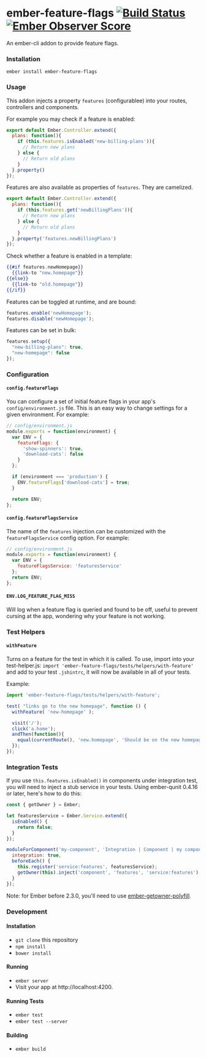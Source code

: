 
# ember-feature-flags [![Build Status](https://travis-ci.org/kategengler/ember-feature-flags.svg?branch=master)](https://travis-ci.org/kategengler/ember-feature-flags) [![Ember Observer Score](http://emberobserver.com/badges/ember-feature-flags.svg)](http://emberobserver.com/addons/ember-feature-flags)

An ember-cli addon to provide feature flags. 

### Installation

```
ember install ember-feature-flags
```

### Usage

This addon injects a property `features` (configurablee) into your routes, controllers and components.

For example you may check if a feature is enabled:

```js
export default Ember.Controller.extend({
  plans: function(){
    if (this.features.isEnabled('new-billing-plans')){
      // Return new plans
    } else {
      // Return old plans
    }
  }.property()
});
```

Features are also available as properties of `features`. They are camelized.

```js
export default Ember.Controller.extend({
  plans: function(){
    if (this.features.get('newBillingPlans')){
      // Return new plans
    } else {
      // Return old plans
    }
  }.property('features.newBillingPlans')
});
```

Check whether a feature is enabled in a template:

```hbs
{{#if features.newHomepage}}
  {{link-to "new.homepage"}}
{{else}}
  {{link-to "old.homepage"}}
{{/if}}
```

Features can be toggled at runtime, and are bound:

```js
features.enable('newHomepage');
features.disable('newHomepage');
```

Features can be set in bulk:

```js
features.setup({
  "new-billing-plans": true,
  "new-homepage": false
});
```

### Configuration

#### `config.featureFlags`

You can configure a set of initial feature flags in your app's `config/environment.js` file. This
is an easy way to change settings for a given environment. For example:

```javascript
// config/environment.js
module.exports = function(environment) {
  var ENV = {
    featureFlags: {
      'show-spinners': true,
      'download-cats': false
    }
  };

  if (environment === 'production') {
    ENV.featureFlags['download-cats'] = true;
  }

  return ENV;
};
```

#### `config.featureFlagsService`

The name of the `features` injection can be customized with the `featureFlagsService` config
option. For example:

```javascript
// config/environment.js
module.exports = function(environment) {
  var ENV = {
    featureFlagsService: 'featuresService'
  };
  return ENV;
};
```

#### `ENV.LOG_FEATURE_FLAG_MISS`

Will log when a feature flag is queried and found to be off, useful to prevent cursing at the app,
wondering why your feature is not working.

### Test Helpers

#### `withFeature`

Turns on a feature for the test in which it is called.
To use, import into your test-helper.js: `import 'ember-feature-flags/tests/helpers/with-feature'` and add to your 
test `.jshintrc`, it will now be available in all of your tests.

Example:

```js
import 'ember-feature-flags/tests/helpers/with-feature';

test( "links go to the new homepage", function () {
  withFeature( 'new-homepage' );

  visit('/');
  click('a.home');
  andThen(function(){
    equal(currentRoute(), 'new.homepage', 'Should be on the new homepage');
  });
});
```

### Integration Tests

If you use `this.features.isEnabled()` in components under integration test, you will need to inject a stub service in your tests. Using ember-qunit 0.4.16 or later, here's how to do this:

```js
const { getOwner } = Ember;

let featuresService = Ember.Service.extend({
  isEnabled() {
    return false;
  }
});

moduleForComponent('my-component', 'Integration | Component | my component', {
  integration: true,
  beforeEach() {
    this.register('service:features', featuresService);
    getOwner(this).inject('component', 'features', 'service:features');
  }
});
```

Note: for Ember before 2.3.0, you'll need to use [ember-getowner-polyfill](https://github.com/rwjblue/ember-getowner-polyfill).

### Development

#### Installation

* `git clone` this repository
* `npm install`
* `bower install`

#### Running

* `ember server`
* Visit your app at http://localhost:4200.

#### Running Tests

* `ember test`
* `ember test --server`

#### Building

* `ember build`
